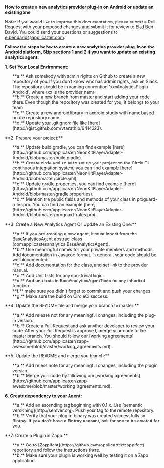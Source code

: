 **How to create a new analytics provider plug-in on Android or update an existing one**

Note: If you would like to improve this documentation, please submit a Pull Request with your proposed changes and submit it for review to Elad Ben David. You could send your questions or suggestions to e.bendavid@applicaster.com.

**Follow the steps below to create a new analytics provider plug-in on the Android platform, Skip sections 1 and 2 if you want to update an existing analytics agent:**

**1. Set Your Local Environment:**<br />
  <ol>
    **a.** Ask somebody with admin rights on Github to create a new repository of you. If you don't know who has admin rights, ask on Slack. The repository should be in naming convention 'xxxAnalyticsPlugin-Android', where xxx is the provider name<br/>
    **b.** Create a new branch from master and start adding your code there. Even though the repository was created for you, it belongs to your team.<br />
    **c.** Create a new android library in android studio with name based on the repository name.<br />
    **d.** Update your .gitignore file like [here](https://gist.github.com/vtanathip/9414323).<br />
  </ol>
**2. Prepare your project:**<br />
 <ol>
    **a.** Update build.gradle, you can find example [here](https://github.com/applicaster/NeonKitPlayerAdapter-Android/blob/master/build.gradle).<br />
    **b.** Create circle.yml so as to set up your project on the Circle CI continuous integration system, you can find example [here](https://github.com/applicaster/NeonKitPlayerAdapter-Android/blob/master/circle.yml).<br />
    **c.** Update gradle.properties, you can find example [here](https://github.com/applicaster/NeonKitPlayerAdapter-Android/blob/master/gradle.properties).<br />
    **d.** Mention the public fields and methods of your class in proguard-rules.pro. You can find an example  [here](https://github.com/applicaster/NeonKitPlayerAdapter-Android/blob/master/proguard-rules.pro).<br />
  </ol>
**3. Create a New Analytics Agent Or Update an Existing One:**<br />
  <ol>
      **a.** If you are creating a new agent, it must inherit from the BaseAnalyticsAgent abstract class (com.applicaster.analytics.BaseAnalyticsAgent).<br />
    **b.** Use meaningful names for your private members and methods. Add documentation in Javadoc format. In general, your code should be well documented.<br />
    **c.** Add documentation for the class, and set link to the provider manual.<br />
    **d.** Add Unit tests for any non-trivial logic.<br />
    **e.** Add unit tests in BaseAnalyticsAgentTests for any inherited function.<br />
    **f.** make sure you didn't forget to commit and push your changes.<br />
    **g.** Make sure the build on CircleCi success. <br />
  </ol>
  **4. Update the README file and merge your branch to master:**<br />
   <ol>
    **a.** Add release not for any meaningful changes, including the plug-in version.<br />
    **b.** Create a Pull Request and ask another developer to review your code. After your Pull Request is approved, merge your code to the master branch. You should follow our [working agreements](https://github.com/applicaster/zapp-awesome/blob/master/working_agreements.md).<br />
  </ol>
  **5. Update the README and merge you branch:** <br />
   <ol>
   **a.** Add relese note for any meaningful changes, including the plugin version.<br />
    **b.** Merge your code by following our [working agreements](https://github.com/applicaster/zapp-awesome/blob/master/working_agreements.md).<br />
    </ol>
    
**6. Create dependency to your Agent:**<br />
  <ol>
  **a.** Add an ascending tag beginning with 0.1.x. Use [semantic versioning](http://semver.org). Push your tag to the remote repository. <br />
  **b.** Verify that your plug-in binary was created successfully on Bintray. If you don't have a Bintray account, ask for one to be created for you.<br />
 </ol>
**7. Create a Plugin in Zapp:**<br />
  <ol>
  **a.** Go to [Zappifest](https://github.com/applicaster/zappifest) repository and follow the instructions there.<br />
  **b.** Make sure your plugin is working well by testing it on a Zapp application.<br />
</ol>
